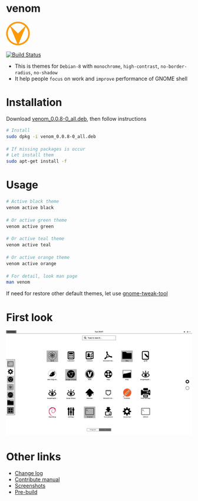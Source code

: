 # venom

![venom-logo](asset/venom-64.png)

[![Build Status](https://travis-ci.org/kevin-leptons/venom.svg?branch=master)](https://travis-ci.org/kevin-leptons/venom)

- This is themes for `Debian-8` with `monochrome`, `high-contrast`,
`no-border-radius`, `no-shadow`
- It help people `focus` on work and `improve` performance of GNOME shell

# Installation

Download [venom_0.0.8-0_all.deb](https://drive.google.com/open?id=0B6Eqm2oY7b1vdG9tSk1Qb0NHSHM),
then follow instructions

```bash
# Install
sudo dpkg -i venom_0.0.8-0_all.deb

# If missing packages is occur
# Let install them
sudo apt-get install -f
```

# Usage

```bash
# Active black theme
venom active black

# Or active green theme
venom active green

# Or active teal theme
venom active teal

# Or active orange theme
venom active orange

# For detail, look man page
man venom
```

If need for restore other default themes, let use
[gnome-tweak-tool](https://wiki.gnome.org/action/show/Apps/GnomeTweakTool?action=show&redirect=GnomeTweakTool)

# First look

![venom-green](asset/venom-black.png)

# Other links

- [Change log](changelog.md)
- [Contribute manual](doc/dev.md)
- [Screenshots](doc/screenshot.md)
- [Pre-build](https://drive.google.com/open?id=0B6Eqm2oY7b1vVG55VjJrcGE3aU0)
